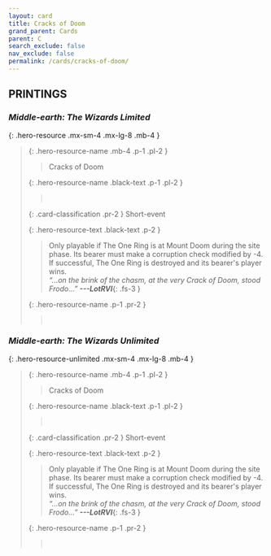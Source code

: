 ```yaml
---
layout: card
title: Cracks of Doom
grand_parent: Cards
parent: C
search_exclude: false
nav_exclude: false
permalink: /cards/cracks-of-doom/
---
```


## PRINTINGS


### _Middle-earth: The Wizards Limited_

{: .hero-resource .mx-sm-4 .mx-lg-8 .mb-4 }
> {: .hero-resource-name .mb-4 .p-1 .pl-2 }
> > <div class="card-mp"></div>
> > <div class="card-name">Cracks of Doom</div>
>
> {: .hero-resource-name .black-text .p-1 .pl-2 }
> > &nbsp;
>
> {: .card-classification .pr-2 }
> Short-event
>
> {: .hero-resource-text .black-text .p-2 }
> > Only playable if The One Ring is at Mount Doom during the site phase. Its bearer must make a corruption check modified by -4. If successful, The One Ring is destroyed and its bearer's player wins. <br>_“...on the brink of the chasm, at the very Crack of Doom, stood Frodo...”_ ***---&#65279;LotRVI***{: .fs-3 } 
> 
> {: .hero-resource-name .p-1 .pr-2 }
> > <div class="card-shield"></div>
> > <div class="card-corruption">&nbsp;</div>

### _Middle-earth: The Wizards Unlimited_

{: .hero-resource-unlimited .mx-sm-4 .mx-lg-8 .mb-4 }
> {: .hero-resource-name .mb-4 .p-1 .pl-2 }
> > <div class="card-mp"></div>
> > <div class="card-name">Cracks of Doom</div>
>
> {: .hero-resource-name .black-text .p-1 .pl-2 }
> > &nbsp;
>
> {: .card-classification .pr-2 }
> Short-event
>
> {: .hero-resource-text .black-text .p-2 }
> > Only playable if The One Ring is at Mount Doom during the site phase. Its bearer must make a corruption check modified by -4. If successful, The One Ring is destroyed and its bearer's player wins. <br>_“...on the brink of the chasm, at the very Crack of Doom, stood Frodo...”_ ***---&#65279;LotRVI***{: .fs-3 } 
> 
> {: .hero-resource-name .p-1 .pr-2 }
> > <div class="card-shield"></div>
> > <div class="card-corruption">&nbsp;</div>
